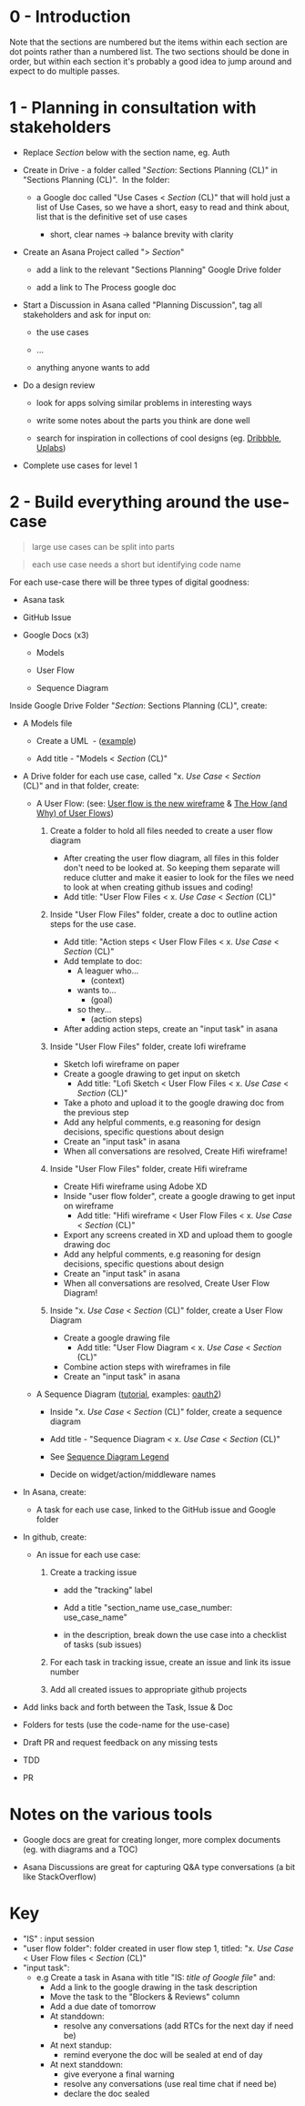 0 - Introduction 
=================

Note that the sections are numbered but the items within each section are dot points rather than a numbered list. The two sections should be done in order, but within each section it's probably a good idea to jump around and expect to do multiple passes.

1 - Planning in consultation with stakeholders 
===============================================

-   Replace *Section* below with the section name, eg. Auth

-   Create in Drive - a folder called "*Section*: Sections Planning (CL)" in "Sections Planning (CL)".  In the folder: 

    -   a Google doc called "Use Cases < *Section* (CL)" that will hold just a list of Use Cases, so we have a short, easy to read and think about, list that is the definitive set of use cases

        -   short, clear names → balance brevity with clarity 

-   Create an Asana Project called "> *Section*" 

    -   add a link to the relevant "Sections Planning" Google Drive folder 

    -   add a link to The Process google doc 

-   Start a Discussion in Asana called "Planning Discussion", tag all stakeholders and ask for input on: 

    -   the use cases 

    -   ... 

    -   anything anyone wants to add 

-   Do a design review 

    -   look for apps solving similar problems in interesting ways 

    -   write some notes about the parts you think are done well 

    -   search for inspiration in collections of cool designs (eg. [Dribbble](https://dribbble.com/), [Uplabs](https://www.uplabs.com/))

-   Complete use cases for level 1

2 - Build everything around the use-case 
=========================================

> large use cases can be split into parts 

> each use case needs a short but identifying code name 

For each use-case there will be three types of digital goodness:

-   Asana task 

-   GitHub Issue 

-   Google Docs (x3) 

    -   Models 

    -   User Flow 

    -   Sequence Diagram

Inside Google Drive Folder "*Section*: Sections Planning (CL)", create:

-   A Models file

      -   Create a UML  - ([example](https://docs.google.com/drawings/d/1-X-aZdVrsuFItxlwkJqusOINdk0kYb9dl3fgLTQVz94/template/preview?usp=drive_web))
      
      -   Add title - "Models < *Section* (CL)"

-   A Drive folder for each use case, called "x. *Use Case* < *Section* (CL)" and in that folder, create:

    -   A User Flow: (see: [User flow is the new wireframe](https://uxdesign.cc/when-to-use-user-flows-guide-8b26ca9aa36a) & [The How (and Why) of User Flows](https://uxdesign.cc/the-how-and-why-of-user-flows-85df776a1e2))

        1. Create a folder to hold all files needed to create a user flow diagram
            - After creating the user flow diagram, all files in this folder don't need to be looked at. So keeping them separate will reduce clutter and make it easier to look for the files we need to look at when creating github issues and coding! 
            - Add title: "User Flow Files < x. *Use Case*  < *Section* (CL)"

        2. Inside "User Flow Files" folder, create a doc to outline action steps for the use case. 
            - Add title: "Action steps < User Flow Files < x. *Use Case* < *Section* (CL)"
            - Add template to doc: 
                -   A leaguer who...
                    -   (context) 
                -   wants to...
                    -   (goal) 
                -   so they...
                    -   (action steps)
            - After adding action steps, create an "input task" in asana

        3. Inside "User Flow Files" folder, create lofi wireframe
            - Sketch lofi wireframe on paper
            - Create a google drawing to get input on sketch
                - Add title: "Lofi Sketch <  User Flow Files < x. *Use Case* < *Section* (CL)"
            - Take a photo and upload it to the google drawing doc from the previous step
            - Add any helpful comments, e.g reasoning for design decisions, specific questions about design
            - Create an "input task" in asana
            - When all conversations are resolved, Create Hifi wireframe!

        4. Inside "User Flow Files" folder, create Hifi wireframe
            - Create Hifi wireframe using Adobe XD
            - Inside "user flow folder", create a google drawing to get input on wireframe
                - Add title: "Hifi wireframe < User Flow Files < x. *Use Case* <  *Section* (CL)"
            - Export any screens created in XD and upload them to google drawing doc
            - Add any helpful comments, e.g reasoning for design decisions, specific questions about design
            - Create an "input task" in asana
            - When all conversations are resolved, Create User Flow Diagram!

        5. Inside "x. *Use Case* < *Section* (CL)" folder, create a User Flow Diagram
            - Create a google drawing file
              - Add title: "User Flow Diagram < x. *Use Case* < *Section* (CL)"
            - Combine action steps with wireframes in file
            - Create an "input task" in asana

    -   A Sequence Diagram ([tutorial](https://creately.com/blog/diagrams/sequence-diagram-tutorial/), examples: [oauth2](https://developers.google.com/identity/protocols/oauth2?csw=1))  

        - Inside "x. *Use Case* < *Section* (CL)" folder, create a sequence diagram

        -   Add title - "Sequence Diagram < x. *Use Case*  < *Section* (CL)"

        -   See [Sequence Diagram Legend](https://docs.google.com/drawings/d/1KHo0M8I2elC-vrY2kQYZ38CgU4O2P9hkD4BFeoDcxSY/edit) 

        -   Decide on widget/action/middleware names

-   In Asana, create:

    -   A task for each use case, linked to the GitHub issue and Google folder 


- In github, create:

    -   An issue for each use case:

        1.  Create a tracking issue

            - add the "tracking" label

            - Add a title "section_name use_case_number: use_case_name"

            - in the description, break down the use case into a checklist of tasks (sub issues)

        2.  For each task in tracking issue, create an issue and link its issue number

        3.  Add all created issues to appropriate github projects

- Add links back and forth between the Task, Issue & Doc

-   Folders for tests (use the code-name for the use-case) 

-   Draft PR and request feedback on any missing tests 

-   TDD 

-   PR

Notes on the various tools 
===========================

-   Google docs are great for creating longer, more complex documents (eg. with diagrams and a TOC)

-   Asana Discussions are great for capturing Q&A type conversations (a bit like StackOverflow)


Key
====

- "IS" : input session
- "user flow folder": folder created in user flow step 1, titled: "x. *Use Case* < User Flow files < *Section* (CL)"
- "input task": 
  - e.g Create a task in Asana with title "IS: *title of Google file*" and:
      - Add a link to the google drawing in the task description
      - Move the task to the "Blockers & Reviews" column
      - Add a due date of tomorrow
      - At standdown:
        - resolve any conversations (add RTCs for the next day if need be)
      - At next standup:
        - remind everyone the doc will be sealed at end of day
      - At next standdown:
        - give everyone a final warning
        - resolve any conversations (use real time chat if need be)
        - declare the doc sealed
